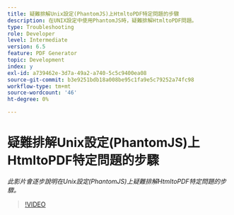 ```yaml
---
title: 疑難排解Unix設定(PhantomJS)上HtmltoPDF特定問題的步驟
description: 在UNIX設定中使用PhantomJS時，疑難排解HtmltoPDF問題。
type: Troubleshooting
role: Developer
level: Intermediate
version: 6.5
feature: PDF Generator
topic: Development
index: y
exl-id: a739462e-3d7a-49a2-a740-5c5c9400ea08
source-git-commit: b3e9251bdb18a008be95c1fa9e5c79252a74fc98
workflow-type: tm+mt
source-wordcount: '46'
ht-degree: 0%

---
```


# 疑難排解Unix設定(PhantomJS)上HtmltoPDF特定問題的步驟

*此影片會逐步說明在Unix設定(PhantomJS)上疑難排解HtmltoPDF特定問題的步驟。*

>[!VIDEO](https://video.tv.adobe.com/v/335546?quality=12&learn=on)
